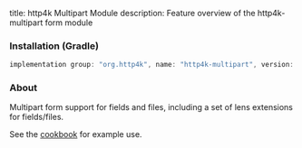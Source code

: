 title: http4k Multipart Module
description: Feature overview of the http4k-multipart form module

### Installation (Gradle)

```groovy
implementation group: "org.http4k", name: "http4k-multipart", version: "3.282.0"
```

### About

Multipart form support for fields and files, including a set of lens extensions for fields/files.

See the [cookbook](/cookbook/multipart_forms/) for example use.
